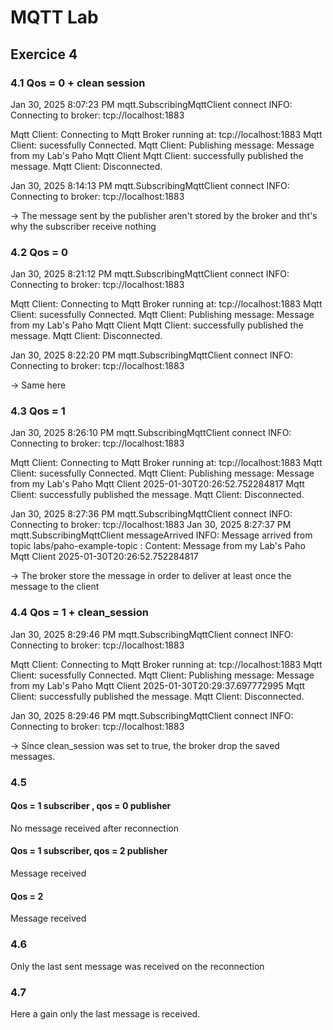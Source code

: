 # MQTT Lab

## Exercice 4

### 4.1 Qos = 0 + clean session

Jan 30, 2025 8:07:23 PM mqtt.SubscribingMqttClient connect
INFO: Connecting to broker: tcp://localhost:1883

Mqtt Client: Connecting to Mqtt Broker running at: tcp://localhost:1883
Mqtt Client: sucessfully Connected.
Mqtt Client: Publishing message: Message from my Lab's Paho Mqtt Client
Mqtt Client: successfully published the message.
Mqtt Client: Disconnected.

Jan 30, 2025 8:14:13 PM mqtt.SubscribingMqttClient connect
INFO: Connecting to broker: tcp://localhost:1883

-> The message sent by the publisher aren't stored by the broker and tht's why the subscriber receive nothing

### 4.2 Qos = 0

Jan 30, 2025 8:21:12 PM mqtt.SubscribingMqttClient connect
INFO: Connecting to broker: tcp://localhost:1883

Mqtt Client: Connecting to Mqtt Broker running at: tcp://localhost:1883
Mqtt Client: sucessfully Connected.
Mqtt Client: Publishing message: Message from my Lab's Paho Mqtt Client
Mqtt Client: successfully published the message.
Mqtt Client: Disconnected.

Jan 30, 2025 8:22:20 PM mqtt.SubscribingMqttClient connect
INFO: Connecting to broker: tcp://localhost:1883


-> Same here

### 4.3 Qos = 1
Jan 30, 2025 8:26:10 PM mqtt.SubscribingMqttClient connect
INFO: Connecting to broker: tcp://localhost:1883

Mqtt Client: Connecting to Mqtt Broker running at: tcp://localhost:1883
Mqtt Client: sucessfully Connected.
Mqtt Client: Publishing message: Message from my Lab's Paho Mqtt Client 2025-01-30T20:26:52.752284817
Mqtt Client: successfully published the message.
Mqtt Client: Disconnected.

Jan 30, 2025 8:27:36 PM mqtt.SubscribingMqttClient connect
INFO: Connecting to broker: tcp://localhost:1883
Jan 30, 2025 8:27:37 PM mqtt.SubscribingMqttClient messageArrived
INFO: Message arrived from topic labs/paho-example-topic :
Content: Message from my Lab's Paho Mqtt Client 2025-01-30T20:26:52.752284817

-> The broker store the message in order to deliver at least once the message to the client

### 4.4 Qos = 1 + clean_session

Jan 30, 2025 8:29:46 PM mqtt.SubscribingMqttClient connect
INFO: Connecting to broker: tcp://localhost:1883

Mqtt Client: Connecting to Mqtt Broker running at: tcp://localhost:1883
Mqtt Client: sucessfully Connected.
Mqtt Client: Publishing message: Message from my Lab's Paho Mqtt Client 2025-01-30T20:29:37.697772995
Mqtt Client: successfully published the message.
Mqtt Client: Disconnected.

Jan 30, 2025 8:29:46 PM mqtt.SubscribingMqttClient connect
INFO: Connecting to broker: tcp://localhost:1883

-> Since clean_session was set to true, the broker drop the saved messages.

### 4.5

#### Qos = 1 subscriber , qos = 0 publisher

No message received after reconnection

#### Qos = 1 subscriber, qos = 2 publisher

Message received

#### Qos = 2

Message received

### 4.6

Only the last sent message was received on the reconnection

### 4.7

Here a gain only the last message is received.

